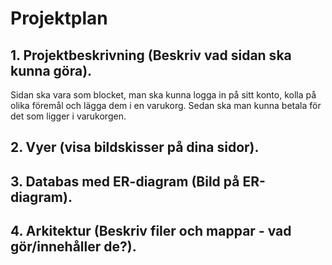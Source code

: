 # Projektplan

## 1. Projektbeskrivning (Beskriv vad sidan ska kunna göra).
Sidan ska vara som blocket, man ska kunna logga in på sitt konto, kolla på olika föremål och lägga dem i en varukorg. Sedan ska man kunna betala för det som ligger i varukorgen.
## 2. Vyer (visa bildskisser på dina sidor).
## 3. Databas med ER-diagram (Bild på ER-diagram).
## 4. Arkitektur (Beskriv filer och mappar - vad gör/innehåller de?).


